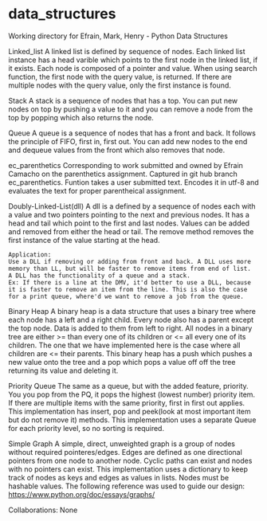 # data_structures
Working directory for Efrain, Mark, Henry - Python Data Structures

Linked_list
    A linked list is defined by sequence of nodes.
    Each linked list instance has a head varible which points to the
    first node in the linked list, if it exists.
    Each node is composed of a pointer and value.
    When using search function, the first node with the query value,
    is returned. If there are multiple nodes with the query value, only
    the first instance is found.

Stack
    A stack is a sequence of nodes that has a top. You can put new nodes
    on top by pushing a value to it and you can remove a node from the
    top by popping which also returns the node.

Queue
    A queue is a sequence of nodes that has a front and back. It follows
    the principle of FIFO, first in, first out. You can add new nodes to
    the end and dequeue values from the front which also removes that node.

ec_parenthetics
    Corresponding to work submitted and owned by Efrain Camacho on the
    parenthetics assignment. Captured in git hub branch ec_parenthetics.
    Funtion takes a user submitted text. Encodes it in utf-8 and evaluates
    the text for proper parentheical assignment.

Doubly-Linked-List(dll)
    A dll is a defined by a sequence of nodes each with a value and two
    pointers pointing to the next and previous nodes. It has a head and tail
    which point to the first and last nodes. Values can be added and removed
    from either the head or tail. The remove method removes the first instance
    of the value starting at the head.

    Application:
    Use a DLL if removing or adding from front and back. A DLL uses more
    memory than LL, but will be faster to remove items from end of list.
    A DLL has the functionality of a queue and a stack.
    Ex: If there is a line at the DMV, it'd better to use a DLL, because
    it is faster to remove an item from the line. This is also the case
    for a print queue, where'd we want to remove a job from the queue.

Binary Heap
    A binary heap is a data structure that uses a binary tree where each
    node has a left and a right child. Every node also has a parent except
    the top node. Data is added to them from left to right. All nodes in a
    binary tree are either >= than every one of its children or <= all every
    one of its children. The one that we have implemented here is the case
    where all children are <= their parents. This binary heap has a push
    which pushes a new value onto the tree and a pop which pops a value off
    off the tree returning its value and deleting it.

Priority Queue
    The same as a queue, but with the added feature, priority. You you pop
    from the PQ, it pops the highest (lowest number) priority item.  If there
    are multiple items with the same priority, first in first out applies.
    This implementation has insert, pop and peek(look at most important item
    but do not remove it) methods. This implementation uses a separate Queue
    for each priority level, so no sorting is required.

Simple Graph
    A simple, direct, unweighted graph is a group of nodes without required
    pointeres/edges. Edges are defined as one directional pointers from one node
    to another node. Cyclic paths can exist and nodes with no pointers can exist.
    This implementation uses a dictionary to keep track of nodes as keys
    and edges as values in lists. Nodes must be hashable values.
    The following reference was used to guide our design:
    https://www.python.org/doc/essays/graphs/

Collaborations:
    None